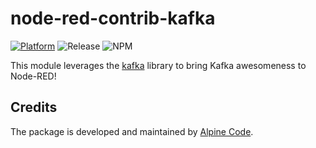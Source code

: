 # node-red-contrib-kafka

[![Platform](https://img.shields.io/badge/platform-Node--RED-red)](https://nodered.org)
![Release](https://img.shields.io/npm/v/@alpine-code/node-red-contrib-kafka.svg)
![NPM](https://img.shields.io/npm/dm/@alpine-code/node-red-contrib-kafka.svg)

This module leverages the [kafka](https://www.npmjs.com/package/@kafka/node) library to bring Kafka awesomeness to Node-RED!

## Credits

The package is developed and maintained by [Alpine Code](https://www.alpine-code.com/).